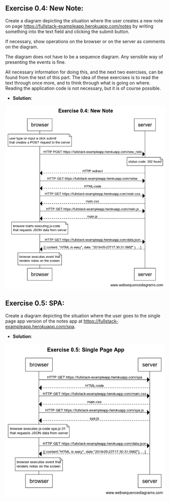 ## Exercise 0.4: New Note:
Create a diagram depicting the situation where the user creates a new note on page https://fullstack-exampleapp.herokuapp.com/notes by writing something into the text field and clicking the submit button.

If necessary, show operations on the browser or on the server as comments on the diagram.

The diagram does not have to be a sequence diagram. Any sensible way of presenting the events is fine.

All necessary information for doing this, and the next two exercises, can be found from the text of this part. The idea of these exercises is to read the text through once more, and to think through what is going on where. Reading the application code is not necessary, but it is of course possible.

* __Solution__:

![Part0-Solution-0.4](./exercise_0_4_new_note.png)

## Exercise 0.5: SPA:
Create a diagram depicting the situation where the user goes to the single page app version of the notes app at https://fullstack-exampleapp.herokuapp.com/spa.

* __Solution__:

![Part0-Solution-0.5](./exercise_0_5_spa.png)
